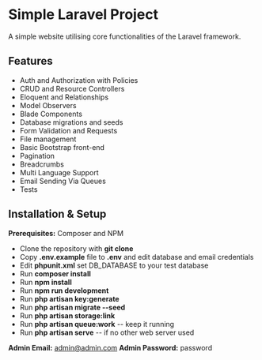 # Simple Laravel Project

A simple website utilising core functionalities of the Laravel framework.

## Features

-   Auth and Authorization with Policies
-   CRUD and Resource Controllers
-   Eloquent and Relationships
-   Model Observers
-   Blade Components
-   Database migrations and seeds
-   Form Validation and Requests
-   File management
-   Basic Bootstrap front-end
-   Pagination
-   Breadcrumbs
-   Multi Language Support
-   Email Sending Via Queues
-   Tests

## Installation & Setup

**Prerequisites:** Composer and NPM

-   Clone the repository with  **git clone**
-   Copy **.env.example**  file to  **.env**  and edit database and email credentials
-   Edit **phpunit.xml** set DB_DATABASE to your test database
-   Run **composer install**
-   Run **npm install**
-   Run **npm run development**
-   Run **php artisan key:generate**
-   Run **php artisan migrate --seed**
-   Run **php artisan storage:link**
-   Run **php artisan queue:work** -- keep it running
-   Run **php artisan serve** -- if no other web server used

**Admin Email:** admin@admin.com
**Admin Password:** password